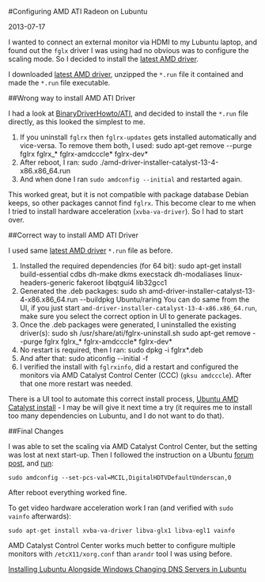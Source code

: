 #Configuring AMD ATI Radeon on Lubuntu

2013-07-17

<!--- tags: linux -->

I wanted to connect an external monitor via HDMI to my Lubuntu laptop, and found out the `fglx` driver I was using had no obvious was to configure the scaling mode. So I decided to install the [latest AMD driver](http://support.amd.com/us/gpudownload/linux/Pages/radeon_linux.aspx).

I downloaded [latest AMD driver](http://support.amd.com/us/gpudownload/linux/Pages/radeon_linux.aspx), unzipped the `*.run` file it contained and made the `*.run` file executable.

##Wrong way to install AMD ATI Driver

I had a look at [BinaryDriverHowto/ATI](https://help.ubuntu.com/community/BinaryDriverHowto/ATI), and decided to install the `*.run` file directly, as this looked the simplest to me.

1. If you uninstall `fglrx` then `fglrx-updates` gets installed automatically and vice-versa. To remove them both, I used:
		sudo apt-get remove --purge fglrx fglrx_* fglrx-amdcccle* fglrx-dev*
1. After reboot, I ran:
		sudo ./amd-driver-installer-catalyst-13-4-x86.x86_64.run
1. And when done I ran `sudo amdconfig --initial` and restarted again.

This worked great, but it is not compatible with package database Debian keeps, so other packages cannot find `fglrx`. This become clear to me when I tried to install hardware acceleration (`xvba-va-driver`). So I had to start over.

##Correct way to install AMD ATI Driver

I used same [latest AMD driver](http://support.amd.com/us/gpudownload/linux/Pages/radeon_linux.aspx) `*.run` file as before.

1. Installed the required dependencies (for 64 bit):
		sudo apt-get install build-essential cdbs dh-make dkms execstack dh-modaliases linux-headers-generic fakeroot libqtgui4 lib32gcc1
1. Generated the .deb packages:
		sudo sh amd-driver-installer-catalyst-13-4-x86.x86_64.run --buildpkg Ubuntu/raring
You can do same from the UI, if you just start `amd-driver-installer-catalyst-13-4-x86.x86_64.run`, make sure you select the correct option in UI to generate packages.
1. Once the .deb packages were generated, I uninstalled the existing driver(s):
		sudo sh /usr/share/ati/fglrx-uninstall.sh
		sudo apt-get remove --purge fglrx fglrx_* fglrx-amdcccle* fglrx-dev*
1. No restart is required, then I ran:
		sudo dpkg -i fglrx*.deb
1. And after that:
		sudo aticonfig --initial -f
1. I verified the install with `fglrxinfo`, did a restart and configured the monitors via AMD Catalyst Control Center (CCC) (`gksu amdcccle`). After that one more restart was needed.

There is a UI tool to automate this correct install process, [Ubuntu AMD Catalyst install](http://sourceforge.net/projects/uaci/) - I may be will give it next time a try (it requires me to install too many dependencies on Lubuntu, and I do not want to do that).

##Final Changes

I was able to set the scaling via AMD Catalyst Control Center, but the setting was lost at next start-up. Then I followed the instruction on a Ubuntu [forum post](http://askubuntu.com/questions/166937/amd-radeons-overscan-is-reset-after-every-boot), and [run](http://wiki.cchtml.com/index.php/Ubuntu_Precise_Installation_Guide):
```
sudo amdconfig --set-pcs-val=MCIL,DigitalHDTVDefaultUnderscan,0
```
After reboot everything worked fine.

To get video hardware acceleration work I ran (and verified with `sudo vainfo` afterwards):
```
sudo apt-get install xvba-va-driver libva-glx1 libva-egl1 vainfo
```
AMD Catalyst Control Center works much better to configure multiple monitors with `/etcX11/xorg.conf` than `arandr` tool I was using before.


<ins class='nfooter'><a id='fprev' href='#blog/2013/2013-07-25-Installing-Lubuntu-Alongside-Windows.md'>Installing Lubuntu Alongside Windows</a> <a id='fnext' href='#blog/2013/2013-06-22-Changing-DNS-Servers-in-Lubuntu.md'>Changing DNS Servers in Lubuntu</a></ins>
